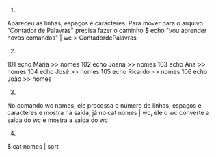 1)
Apareceu as linhas, espaços e caracteres. Para mover para o arquivo "Contador de Palavras" precisa fazer o caminho
$ echo "vou aprender novos comandos" | wc > ContadordePalavras

2)
101  echo Maria >> nomes
102  echo Joana >> nomes
103  echo Ana >> nomes
104  echo José >> nomes
105  echo Ricardo >> nomes
106  echo João >> nomes

3)
No comando wc nomes, ele processa o número de linhas, espaços e caracteres e mostra na saída, já no cat nomes | wc, ele o wc converte a saída do wc e mostra a saída do wc

4)
$ cat nomes | sort
